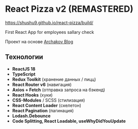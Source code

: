 # React Pizza v2 (REMASTERED)

https://shushu9.github.io/react-pizza/build/

First React App for employees sallary check

Проект на основе [Archakov Blog](https://peaceful-dove-11d.notion.site/React-Pizza-v2-REMASTERED-655fa3a5ea4f4bce8faeee2f28a8fb22)

## Технологии

- **ReactJS 18**
- **TypeScript**
- **Redux Toolkit** (хранение данных / пицц)
- **React Router v6** (навигация)
- **Axios + Fetch** (отправка запроса на бэкенд)
- **React Hooks** (хуки)
- **CSS-Modules** / SCSS (стилизация)
- **React Content Loader** (скелетон)
- **React Pagination** (пагинация)
- **Lodash.Debounce**
- **Code Splitting, React Loadable, useWhyDidYouUpdate**

